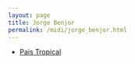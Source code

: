 ```yaml
---
layout: page
title: Jorge Benjor
permalink: /midi/jorge_benjor.html
---
```


* [Pais Tropical](http://www.victor3d.com.br/midi/paistrop.mid)